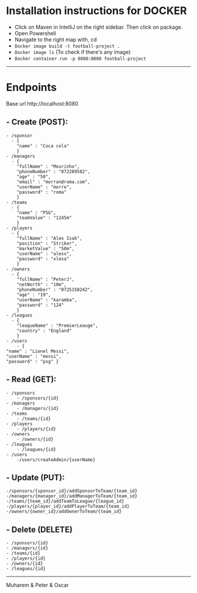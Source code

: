 # Installation instructions for DOCKER

- Click on Maven in IntelliJ on the right sidebar. Then click on package.
- Open Powershell
- Navigate to the right map with, cd
- ``Docker image build -t football-project .``
- ``Docker image ls`` (To check if there's any image)
- ``Docker container run -p 8080:8080 football-project``
___
# Endpoints
Base url http://localhost:8080

## - Create (POST):
    - /sponsor
      - {
        "name" : "Coca cola"
        }
    - /managers
      - {
        "fullName" : "Mourinho",
        "phoneNumber" : "072289582",
        "age" : "50",
        "email" : "morran@roma.com",
        "userName" : "morre",
        "password" : "roma"
        }
    - /teams
      - {
        "name" : "PSG",
        "teamValue" : "1245m"
        }
    - /players
      - {
        "fullName" : "Alex Isak",
        "position" : "Striker",
        "marketValue" : "50m",
        "userName" : "alexx",
        "password" : "xlesa"
        }
    - /owners
      - {
        "fullName" : "PeterJ",
        "netWorth" : "10m",
        "phoneNumber" : "0725158242",
        "age" : "19",
        "userName" : "karamba",
        "password" : "124"
        }
    - /leagues
      - {
        "leagueName" : "PremierLeauge",
        "country" : "England"
        }
    - /users
        - {
	"name" : "Lionel Messi",
	"userName" : "messi",
	"password" : "psg" }
      

## - Read (GET):
    - /sponsors
        - /sponsors/{id}
    - /managers
        - /managers/{id}
    - /teams
        - /teams/{id}
    - /players
        - /players/{id}
    - /owners
        - /owners/{id}
    - /leagues
        - /leagues/{id}
    - /users
        -/users/createAdmin/{userName}

## - Update (PUT):
    -/sponsors/{sponsor_id}/addSponsorToTeam/{team_id}
    -/managers/{manager_id}/addManagerToTeam/{team_id}
    -/teams/{team_id}/addTeamToLeague/{league_id}
    -/players/{player_id}/addPlayerToTeam/{team_id}
    -/owners/{owner_id}/addOwnerToTeam/{team_id}

## - Delete (DELETE)
    - /sponsors/{id}
    - /managers/{id}
    - /teams/{id}
    - /players/{id}
    - /owners/{id}
    - /leagues/{id}
___

Muharem & Peter & Oscar

